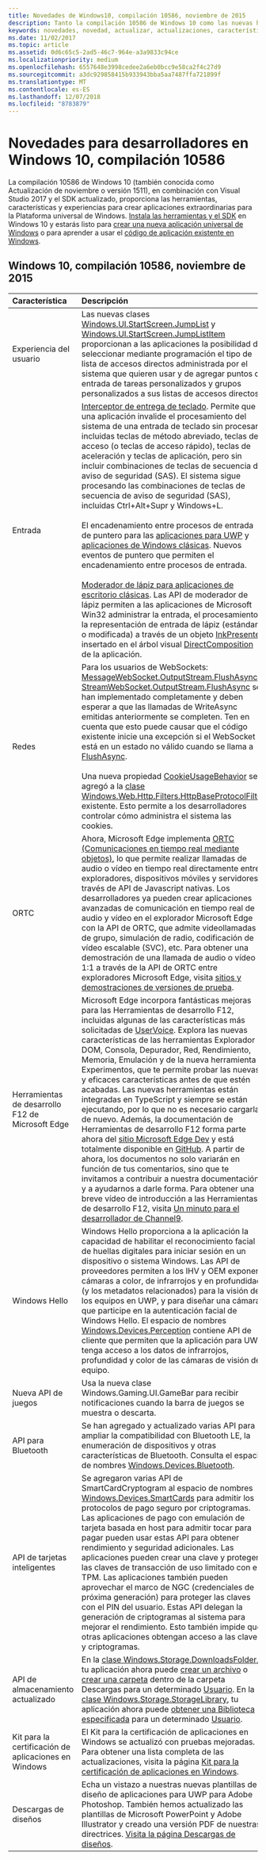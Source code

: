 ```yaml
---
title: Novedades de Windows10, compilación 10586, noviembre de 2015
description: Tanto la compilación 10586 de Windows 10 como las nuevas herramientas para desarrolladores te proporcionan las herramientas, características y experiencias que ofrece la tecnología de la nueva Plataforma universal de Windows.
keywords: novedades, novedad, actualizar, actualizaciones, características, nuevo, Windows 10, 1511, noviembre, 10586
ms.date: 11/02/2017
ms.topic: article
ms.assetid: 0d6c65c5-2ad5-46c7-964e-a3a9833c94ce
ms.localizationpriority: medium
ms.openlocfilehash: 6557648e3998cedee2a6eb0bcc9e58ca2f4c27d9
ms.sourcegitcommit: a3dc929858415b933943bba5aa7487ffa721899f
ms.translationtype: MT
ms.contentlocale: es-ES
ms.lasthandoff: 12/07/2018
ms.locfileid: "8783879"
---
```

# <a name="whats-new-in-windows-10-for-developers-build-10586"></a>Novedades para desarrolladores en Windows 10, compilación 10586

La compilación 10586 de Windows 10 (también conocida como Actualización de noviembre o versión 1511), en combinación con Visual Studio 2017 y el SDK actualizado, proporciona las herramientas, características y experiencias para crear aplicaciones extraordinarias para la Plataforma universal de Windows. [Instala las herramientas y el SDK](http://go.microsoft.com/fwlink/?LinkId=821431) en Windows 10 y estarás listo para [crear una nueva aplicación universal de Windows](../get-started/create-uwp-apps.md) o para aprender a usar el [código de aplicación existente en Windows](../porting/index.md).

## <a name="windows-10-build-10586---november-2015"></a>Windows 10, compilación 10586, noviembre de 2015

Característica | Descripción
 :---- | :----
 Experiencia del usuario | Las nuevas clases [Windows.UI.StartScreen.JumpList](https://msdn.microsoft.com/library/windows/apps/windows.ui.startscreen.aspx) y [Windows.UI.StartScreen.JumpListItem](https://msdn.microsoft.com/library/windows/apps/windows.ui.startscreen.aspx) proporcionan a las aplicaciones la posibilidad de seleccionar mediante programación el tipo de lista de accesos directos administrada por el sistema que quieren usar y de agregar puntos de entrada de tareas personalizados y grupos personalizados a sus listas de accesos directos.
 Entrada | [Interceptor de entrega de teclado](https://msdn.microsoft.com/library/windows/apps/windows.ui.input.keyboarddeliveryinterceptor.aspx). Permite que una aplicación invalide el procesamiento del sistema de una entrada de teclado sin procesar, incluidas teclas de método abreviado, teclas de acceso (o teclas de acceso rápido), teclas de aceleración y teclas de aplicación, pero sin incluir combinaciones de teclas de secuencia de aviso de seguridad (SAS). El sistema sigue procesando las combinaciones de teclas de secuencia de aviso de seguridad (SAS), incluidas Ctrl+Alt+Supr y Windows+L. <br /><br />El encadenamiento entre procesos de entrada de puntero para las [aplicaciones para UWP](https://msdn.microsoft.com/library/windows/apps/windows.ui.core.corewindow.aspx) y [aplicaciones de Windows clásicas](https://msdn.microsoft.com/library/windows/desktop/hh454903(v=vs.85).aspx). Nuevos eventos de puntero que permiten el encadenamiento entre procesos de entrada. <br /><br />[Moderador de lápiz para aplicaciones de escritorio clásicas](https://msdn.microsoft.com/library/windows/desktop/mt622165(v=vs.85).aspx). Las API de moderador de lápiz permiten a las aplicaciones de Microsoft Win32 administrar la entrada, el procesamiento y la representación de entrada de lápiz (estándar o modificada) a través de un objeto [InkPresenter](https://msdn.microsoft.com/library/windows/desktop/windows.ui.input.inking.inkpresenter.aspx) insertado en el árbol visual [DirectComposition](https://msdn.microsoft.com/library/windows/desktop/hh437371(v=vs.85).aspx) de la aplicación.
Redes | Para los usuarios de WebSockets: [MessageWebSocket.OutputStream.FlushAsync](https://msdn.microsoft.com/library/windows/apps/windows.storage.streams.datawriter.flushasync.aspx) y [StreamWebSocket.OutputStream.FlushAsync](https://msdn.microsoft.com/library/windows/apps/windows.storage.streams.datawriter.flushasync.aspx) se han implementado completamente y deben esperar a que las llamadas de WriteAsync emitidas anteriormente se completen. Ten en cuenta que esto puede causar que el código existente inicie una excepción si el WebSocket está en un estado no válido cuando se llama a [FlushAsync](https://msdn.microsoft.com/library/windows/apps/windows.storage.streams.datawriter.flushasync.aspx). <br /><br />Una nueva propiedad [CookieUsageBehavior](https://msdn.microsoft.com/library/windows/apps/windows.web.http.filters.httpbaseprotocolfilter.aspx) se agregó a la [clase Windows.Web.Http.Filters.HttpBaseProtocolFilter](https://msdn.microsoft.com/library/windows/apps/windows.web.http.filters.httpbaseprotocolfilter.aspx) existente. Esto permite a los desarrolladores controlar cómo administra el sistema las cookies.
ORTC | Ahora, Microsoft Edge implementa [ORTC (Comunicaciones en tiempo real mediante objetos)](https://msdn.microsoft.com/library/mt433097(v=vs.85).aspx), lo que permite realizar llamadas de audio o vídeo en tiempo real directamente entre exploradores, dispositivos móviles y servidores a través de API de Javascript nativas. Los desarrolladores ya pueden crear aplicaciones avanzadas de comunicación en tiempo real de audio y vídeo en el explorador Microsoft Edge con la API de ORTC, que admite videollamadas de grupo, simulación de radio, codificación de vídeo escalable (SVC), etc. Para obtener una demostración de una llamada de audio o vídeo 1:1 a través de la API de ORTC entre exploradores Microsoft Edge, visita [sitios y demostraciones de versiones de prueba](https://developer.microsoft.com/microsoft-edge/testdrive/demos/ortcdemo/).
Herramientas de desarrollo F12 de Microsoft Edge | Microsoft Edge incorpora fantásticas mejoras para las Herramientas de desarrollo F12, incluidas algunas de las características más solicitadas de [UserVoice](https://wpdev.uservoice.com/forums/257854-microsoft-edge-developer). Explora las nuevas características de las herramientas Explorador DOM, Consola, Depurador, Red, Rendimiento, Memoria, Emulación y de la nueva herramienta Experimentos, que te permite probar las nuevas y eficaces características antes de que estén acabadas. Las nuevas herramientas están integradas en TypeScript y siempre se están ejecutando, por lo que no es necesario cargarlas de nuevo. Además, la documentación de Herramientas de desarrollo F12 forma parte ahora del [sitio Microsoft Edge Dev](https://developer.microsoft.com/microsoft-edge/) y está totalmente disponible en [GitHub](https://github.com/MicrosoftEdge/MicrosoftEdge-Documentation). A partir de ahora, los documentos no solo variarán en función de tus comentarios, sino que te invitamos a contribuir a nuestra documentación y a ayudarnos a darle forma. Para obtener una breve vídeo de introducción a las Herramientas de desarrollo F12, visita [Un minuto para el desarrollador de Channel9](https://channel9.msdn.com/Blogs/One-Dev-Minute/Microsoft-Edge-F12-tools).
Windows Hello | Windows Hello proporciona a la aplicación la capacidad de habilitar el reconocimiento facial o de huellas digitales para iniciar sesión en un dispositivo o sistema Windows. Las API de proveedores permiten a los IHV y OEM exponer cámaras a color, de infrarrojos y en profundidad (y los metadatos relacionados) para la visión de los equipos en UWP, y para diseñar una cámara que participe en la autenticación facial de Windows Hello. El espacio de nombres [Windows.Devices.Perception](https://msdn.microsoft.com/library/windows/apps/windows.devices.perception.aspx) contiene API de cliente que permiten que la aplicación para UWP tenga acceso a los datos de infrarrojos, profundidad y color de las cámaras de visión del equipo.
Nueva API de juegos | Usa la nueva clase Windows.Gaming.UI.GameBar para recibir notificaciones cuando la barra de juegos se muestra o descarta.
API para Bluetooth | Se han agregado y actualizado varias API para ampliar la compatibilidad con Bluetooth LE, la enumeración de dispositivos y otras características de Bluetooth. Consulta el espacio de nombres [Windows.Devices.Bluetooth](https://msdn.microsoft.com/library/windows/apps/windows.devices.bluetooth.aspx).
API de tarjetas inteligentes | Se agregaron varias API de SmartCardCryptogram al espacio de nombres [Windows.Devices.SmartCards](https://msdn.microsoft.com/library/windows/apps/windows.devices.smartcards.aspx) para admitir los protocolos de pago seguro por criptogramas. Las aplicaciones de pago con emulación de tarjeta basada en host para admitir tocar para pagar pueden usar estas API para obtener rendimiento y seguridad adicionales. Las aplicaciones pueden crear una clave y proteger las claves de transacción de uso limitado con el TPM. Las aplicaciones también pueden aprovechar el marco de NGC (credenciales de próxima generación) para proteger las claves con el PIN del usuario. Estas API delegan la generación de criptogramas al sistema para mejorar el rendimiento. Esto también impide que otras aplicaciones obtengan acceso a las claves y criptogramas.
API de almacenamiento actualizado | En la [clase Windows.Storage.DownloadsFolder](https://msdn.microsoft.com/library/windows/apps/windows.storage.downloadsfolder.aspx), tu aplicación ahora puede [crear un archivo](https://msdn.microsoft.com/library/windows/apps/windows.storage.downloadsfolder.createfileforuserasync.aspx) o [crear una carpeta](https://msdn.microsoft.com/library/windows/apps/windows.storage.downloadsfolder.createfolderforuserasync.aspx) dentro de la carpeta Descargas para un determinado [Usuario](https://msdn.microsoft.com/library/windows/apps/windows.system.user.aspx). En la [clase Windows.Storage.StorageLibrary](https://msdn.microsoft.com/library/windows/apps/windows.storage.storagelibrary.aspx), tu aplicación ahora puede [obtener una Biblioteca especificada](https://msdn.microsoft.com/library/windows/apps/windows.storage.storagelibrary.getlibraryforuserasync.aspx) para un determinado [Usuario](https://msdn.microsoft.com/library/windows/apps/windows.system.user.aspx).
Kit para la certificación de aplicaciones en Windows | El Kit para la certificación de aplicaciones en Windows se actualizó con pruebas mejoradas. Para obtener una lista completa de las actualizaciones, visita la página [Kit para la certificación de aplicaciones en Windows](https://developer.microsoft.com/windows/develop/app-certification-kit).
Descargas de diseños | Echa un vistazo a nuestras nuevas plantillas de diseño de aplicaciones para UWP para Adobe Photoshop. También hemos actualizado las plantillas de Microsoft PowerPoint y Adobe Illustrator y creado una versión PDF de nuestras directrices. [Visita la página Descargas de diseños](https://developer.microsoft.com/windows/design/assets).